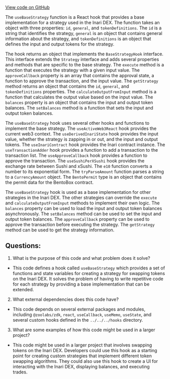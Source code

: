 [View code on GitHub](zoo-labs/zoo/blob/master/core/src/state/inari/strategies/useBaseStrategy.ts)

The `useBaseStrategy` function is a React hook that provides a base implementation for a strategy used in the Inari DEX. The function takes an object with three properties: `id`, `general`, and `tokenDefinitions`. The `id` is a string that identifies the strategy, `general` is an object that contains general information about the strategy, and `tokenDefinitions` is an object that defines the input and output tokens for the strategy.

The hook returns an object that implements the `BaseStrategyHook` interface. This interface extends the `Strategy` interface and adds several properties and methods that are specific to the base strategy. The `execute` method is a function that executes the strategy with a given input value. The `approveCallback` property is an array that contains the approval state, a function to approve the transaction, and the input value. The `getStrategy` method returns an object that contains the `id`, `general`, and `tokenDefinitions` properties. The `calculateOutputFromInput` method is a function that calculates the output value based on the input value. The `balances` property is an object that contains the input and output token balances. The `setBalances` method is a function that sets the input and output token balances.

The `useBaseStrategy` hook uses several other hooks and functions to implement the base strategy. The `useActiveWeb3React` hook provides the current web3 context. The `useDerivedInariState` hook provides the input value, whether the strategy is zapping in or out, and the input and output tokens. The `useInariContract` hook provides the Inari contract instance. The `useTransactionAdder` hook provides a function to add a transaction to the transaction list. The `useApproveCallback` hook provides a function to approve the transaction. The `useSushiPerXSushi` hook provides the exchange rate between Sushi and xSushi. The `e10` function converts a number to its exponential form. The `tryParseAmount` function parses a string to a `CurrencyAmount` object. The `BentoPermit` type is an object that contains the permit data for the BentoBox contract.

The `useBaseStrategy` hook is used as a base implementation for other strategies in the Inari DEX. The other strategies can override the `execute` and `calculateOutputFromInput` methods to implement their own logic. The `balances` property can be used to load the input and output token balances asynchronously. The `setBalances` method can be used to set the input and output token balances. The `approveCallback` property can be used to approve the transaction before executing the strategy. The `getStrategy` method can be used to get the strategy information.
## Questions: 
 1. What is the purpose of this code and what problem does it solve?
- This code defines a hook called `useBaseStrategy` which provides a set of functions and state variables for creating a strategy for swapping tokens on the Inari DEX. It solves the problem of having to write repetitive code for each strategy by providing a base implementation that can be extended.

2. What external dependencies does this code have?
- This code depends on several external packages and modules, including `@zoolabs/zdk`, `react`, `useCallback`, `useMemo`, `useState`, and several custom hooks defined in the `../../../hooks` directory.

3. What are some examples of how this code might be used in a larger project?
- This code might be used in a larger project that involves swapping tokens on the Inari DEX. Developers could use this hook as a starting point for creating custom strategies that implement different token swapping algorithms. They could also use this hook to create a UI for interacting with the Inari DEX, displaying balances, and executing trades.